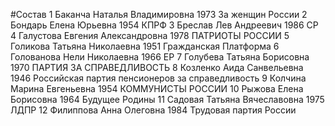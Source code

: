 #Состав
1 Баканча Наталья Владимировна 1973 За женщин России
2 Бондарь Елена Юрьевна 1954 КПРФ
3 Бреслав Лев Андреевич 1986 СР
4 Галустова Евгения Александровна 1978 ПАТРИОТЫ РОССИИ
5 Голикова Татьяна Николаевна 1951 Гражданская Платформа
6 Голованова Нели Николаевна 1966 ЕР
7 Голубева Татьяна Борисовна 1970 ПАРТИЯ ЗА СПРАВЕДЛИВОСТЬ
8 Козленко Аида Санвельевна 1946 Российская партия пенсионеров за справедливость
9 Колчина Марина Евгеньевна 1954 КОММУНИСТЫ РОССИИ
10 Рыжова Елена Борисовна 1964 Будущее Родины
11 Садовая Татьяна Вячеславовна 1975 ЛДПР
12 Филиппова Анна Олеговна 1984 Трудовая партия России
